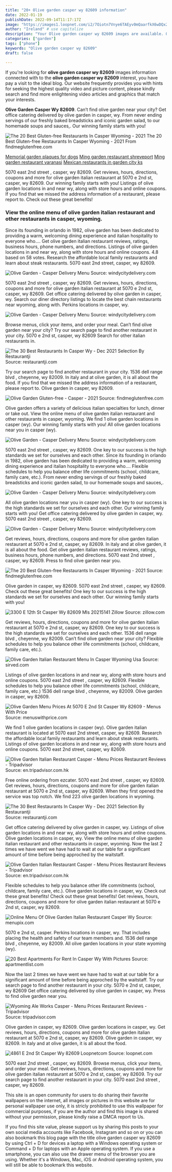 ```yaml
---
title: "20+ Olive garden casper wy 82609 information"
date: 2022-01-19
publishDate: 2022-09-14T11:17:17Z
image: "https://images1.loopnet.com/i2/7Oiotn7Vnye6TAEyv0mQaarfkX6wDQx2XtvkCnIQGzM/112/image.jpg"
author: "Ireland" # use capitalize
description: "Your Olive garden casper wy 82609 images are available. Olive garden casper wy 82609 are a topic that is being searched for and liked by netizens today. You can Download the Olive garden casper wy 82609 files here. Find and Download all royalty-free images."
categories: ["garden"]
tags: ["phone"]
keywords: "Olive garden casper wy 82609"
draft: false

---
```


If you're looking for **olive garden casper wy 82609** images information connected with to the **olive garden casper wy 82609** interest, you have pay a visit to the ideal  blog.  Our website frequently  provides you with  hints  for seeking  the highest  quality video and picture  content, please kindly search and find more enlightening video articles and graphics  that match your interests.

**Olive Garden Casper Wy 82609**. Can’t find olive garden near your city? Get office catering delivered by olive garden in casper, wy. From never ending servings of our freshly baked breadsticks and iconic garden salad, to our homemade soups and sauces,. Our winning family starts with you!

![The 20 Best Gluten-free Restaurants In Casper Wyoming - 2021](https://lh3.googleusercontent.com/WTAYOUaeKIfmf-cNwapUsZXQhhqy59py8Ry_akp1Fas2hotX0WNswzg2EvDQBxlADzqeNRMIWtd7QpR3SuzcRRw=s1200 "The 20 Best Gluten-free Restaurants In Casper Wyoming - 2021")
The 20 Best Gluten-free Restaurants In Casper Wyoming - 2021 From findmeglutenfree.com

[Memorial garden plaques for dogs](/memorial-garden-plaques-for-dogs/)
[Ming garden restaurant shreveport](/ming-garden-restaurant-shreveport/)
[Ming garden restaurant varanasi](/ming-garden-restaurant-varanasi/)
[Mexican restaurants in garden city ks](/mexican-restaurants-in-garden-city-ks/)

5070 east 2nd street , casper, wy 82609. Get reviews, hours, directions, coupons and more for olive garden italian restaurant at 5070 e 2nd st, casper, wy 82609. Our winning family starts with you! Listings of olive garden locations in and near wy, along with store hours and online coupons. If you find that we missed the address information of a restaurant, please report to. Check out these great benefits!

### View the online menu of olive garden italian restaurant and other restaurants in casper, wyoming.

Since its founding in orlando in 1982, olive garden has been dedicated to providing a warm, welcoming dining experience and italian hospitality to everyone who…. Get olive garden italian restaurant reviews, ratings, business hours, phone numbers, and directions. Listings of olive garden locations in and near wy, along with store hours and online coupons. 4.8 based on 58 votes. Research the affordable local family restaurants and learn about steak restaurants. 5070 east 2nd street, casper, wy 82609.


![Olive Garden - Casper Delivery Menu](https://www.windycitydelivery.com/food/v_1_i41764s.jpg "Olive Garden - Casper Delivery Menu")
Source: windycitydelivery.com

5070 east 2nd street , casper, wy 82609. Get reviews, hours, directions, coupons and more for olive garden italian restaurant at 5070 e 2nd st, casper, wy 82609. Get office catering delivered by olive garden in casper, wy. Search our diner directory listings to locate the best chain restaurants near wyoming, along with. Perkins locations in casper, wy.

![Olive Garden - Casper Delivery Menu](https://www.windycitydelivery.com/menu-italian-header-bg-mobile@2x.png "Olive Garden - Casper Delivery Menu")
Source: windycitydelivery.com

Browse menus, click your items, and order your meal. Can’t find olive garden near your city? Try our search page to find another restaurant in your city. 5070 e 2nd st, casper, wy 82609 Search for other italian restaurants in.

![The 30 Best Restaurants In Casper Wy - Dec 2021 Selection By Restaurantji](https://cdn4.localdatacdn.com/wy/casper/354484/original/QVWhZKLDja.jpg "The 30 Best Restaurants In Casper Wy - Dec 2021 Selection By Restaurantji")
Source: restaurantji.com

Try our search page to find another restaurant in your city. 1536 dell range blvd , cheyenne, wy 82009. In italy and at olive garden, it is all about the food. If you find that we missed the address information of a restaurant, please report to. Olive garden in casper, wy 82609.

![Olive Garden Gluten-free - Casper - 2021](https://www.findmeglutenfree.com/img/image_src.png "Olive Garden Gluten-free - Casper - 2021")
Source: findmeglutenfree.com

Olive garden offers a variety of delicious italian specialties for lunch, dinner or take out. View the online menu of olive garden italian restaurant and other restaurants in casper, wyoming. We find 1 olive garden locations in casper (wy). Our winning family starts with you! All olive garden locations near you in casper (wy).

![Olive Garden - Casper Delivery Menu](https://www.windycitydelivery.com/food/v_1_i236740s.jpg "Olive Garden - Casper Delivery Menu")
Source: windycitydelivery.com

5070 east 2nd street , casper, wy 82609. One key to our success is the high standards we set for ourselves and each other. Since its founding in orlando in 1982, olive garden has been dedicated to providing a warm, welcoming dining experience and italian hospitality to everyone who…. Flexible schedules to help you balance other life commitments (school, childcare, family care, etc.). From never ending servings of our freshly baked breadsticks and iconic garden salad, to our homemade soups and sauces,.

![Olive Garden - Casper Delivery Menu](https://www.windycitydelivery.com/food/v_1_i41705s.jpg "Olive Garden - Casper Delivery Menu")
Source: windycitydelivery.com

All olive garden locations near you in casper (wy). One key to our success is the high standards we set for ourselves and each other. Our winning family starts with you! Get office catering delivered by olive garden in casper, wy. 5070 east 2nd street , casper, wy 82609.

![Olive Garden - Casper Delivery Menu](https://www.windycitydelivery.com/food/v_2_i41756s.jpg "Olive Garden - Casper Delivery Menu")
Source: windycitydelivery.com

Get reviews, hours, directions, coupons and more for olive garden italian restaurant at 5070 e 2nd st, casper, wy 82609. In italy and at olive garden, it is all about the food. Get olive garden italian restaurant reviews, ratings, business hours, phone numbers, and directions. 5070 east 2nd street , casper, wy 82609. Press to find olive garden near you.

![The 20 Best Gluten-free Restaurants In Casper Wyoming - 2021](https://lh3.googleusercontent.com/WTAYOUaeKIfmf-cNwapUsZXQhhqy59py8Ry_akp1Fas2hotX0WNswzg2EvDQBxlADzqeNRMIWtd7QpR3SuzcRRw=s1200 "The 20 Best Gluten-free Restaurants In Casper Wyoming - 2021")
Source: findmeglutenfree.com

Olive garden in casper, wy 82609. 5070 east 2nd street , casper, wy 82609. Check out these great benefits! One key to our success is the high standards we set for ourselves and each other. Our winning family starts with you!

![3300 E 12th St Casper Wy 82609 Mls 20215141 Zillow](https://photos.zillowstatic.com/fp/80e9eeb4f381222e575db81651df56da-p_h.jpg "3300 E 12th St Casper Wy 82609 Mls 20215141 Zillow")
Source: zillow.com

Get reviews, hours, directions, coupons and more for olive garden italian restaurant at 5070 e 2nd st, casper, wy 82609. One key to our success is the high standards we set for ourselves and each other. 1536 dell range blvd , cheyenne, wy 82009. Can’t find olive garden near your city? Flexible schedules to help you balance other life commitments (school, childcare, family care, etc.).

![Olive Garden Italian Restaurant Menu In Casper Wyoming Usa](https://s3-us-west-2.amazonaws.com/mfcollectnew/ChIJk9vqLZawGYgRKOep_QqLkSM/e0hRcmOubmfDVMcp.jpg "Olive Garden Italian Restaurant Menu In Casper Wyoming Usa")
Source: sirved.com

Listings of olive garden locations in and near wy, along with store hours and online coupons. 5070 east 2nd street , casper, wy 82609. Flexible schedules to help you balance other life commitments (school, childcare, family care, etc.) 1536 dell range blvd , cheyenne, wy 82009. Olive garden in casper, wy 82609.

![Olive Garden Menu Prices At 5070 E 2nd St Casper Wy 82609 - Menus With Price](https://cdn.menuwithprice.com/Images/brand_logo/olive-garden.png "Olive Garden Menu Prices At 5070 E 2nd St Casper Wy 82609 - Menus With Price")
Source: menuswithprice.com

We find 1 olive garden locations in casper (wy). Olive garden italian restaurant is located at 5070 east 2nd street, casper, wy 82609. Research the affordable local family restaurants and learn about steak restaurants. Listings of olive garden locations in and near wy, along with store hours and online coupons. 5070 east 2nd street, casper, wy 82609.

![Olive Garden Italian Restaurant Casper - Menu Prices Restaurant Reviews - Tripadvisor](https://media-cdn.tripadvisor.com/media/photo-s/0c/61/c4/ba/ta-img-20160804-181816.jpg "Olive Garden Italian Restaurant Casper - Menu Prices Restaurant Reviews - Tripadvisor")
Source: en.tripadvisor.com.hk

Free online ordering from ezcater. 5070 east 2nd street , casper, wy 82609. Get reviews, hours, directions, coupons and more for olive garden italian restaurant at 5070 e 2nd st, casper, wy 82609. When they first opened the service was top notch. We find 223 olive garden locations in wyoming.

![The 30 Best Restaurants In Casper Wy - Dec 2021 Selection By Restaurantji](https://cdn3.localdatacdn.com/wy/casper/3490359/original/GsC3Czynel.jpg "The 30 Best Restaurants In Casper Wy - Dec 2021 Selection By Restaurantji")
Source: restaurantji.com

Get office catering delivered by olive garden in casper, wy. Listings of olive garden locations in and near wy, along with store hours and online coupons. Olive garden locations in casper, wy. View the online menu of olive garden italian restaurant and other restaurants in casper, wyoming. Now the last 2 times we have went we have had to wait at our table for a significant amount of time before being approched by the waitstaff.

![Olive Garden Italian Restaurant Casper - Menu Prices Restaurant Reviews - Tripadvisor](https://media-cdn.tripadvisor.com/media/photo-s/18/24/ab/44/kid-s-meal-pizza.jpg "Olive Garden Italian Restaurant Casper - Menu Prices Restaurant Reviews - Tripadvisor")
Source: en.tripadvisor.com.hk

Flexible schedules to help you balance other life commitments (school, childcare, family care, etc.). Olive garden locations in casper, wy. Check out these great benefits! Check out these great benefits! Get reviews, hours, directions, coupons and more for olive garden italian restaurant at 5070 e 2nd st, casper, wy 82609.

![Online Menu Of Olive Garden Italian Restaurant Casper Wy](https://www.menupix.com/photo_img/OliveLogo63012.jpg "Online Menu Of Olive Garden Italian Restaurant Casper Wy")
Source: menupix.com

5070 e 2nd st, casper. Perkins locations in casper, wy. That includes placing the health and safety of our team members and. 1536 dell range blvd , cheyenne, wy 82009. All olive garden locations in your state wyoming (wy).

![20 Best Apartments For Rent In Casper Wy With Pictures](https://res.cloudinary.com/apartmentlist/image/upload/f_auto,q_auto,t_web-base/8d3a9d59179caef9afa6f14839d67eb5.jpg "20 Best Apartments For Rent In Casper Wy With Pictures")
Source: apartmentlist.com

Now the last 2 times we have went we have had to wait at our table for a significant amount of time before being approched by the waitstaff. Try our search page to find another restaurant in your city. 5070 e 2nd st, casper, wy 82609 Get office catering delivered by olive garden in casper, wy. Press to find olive garden near you.

![Wyoming Ale Works Casper - Menu Prices Restaurant Reviews - Tripadvisor](https://media-cdn.tripadvisor.com/media/photo-s/0e/f3/f6/16/20170412-194451-largejpg.jpg "Wyoming Ale Works Casper - Menu Prices Restaurant Reviews - Tripadvisor")
Source: tripadvisor.com

Olive garden in casper, wy 82609. Olive garden locations in casper, wy. Get reviews, hours, directions, coupons and more for olive garden italian restaurant at 5070 e 2nd st, casper, wy 82609. Olive garden in casper, wy 82609. In italy and at olive garden, it is all about the food.

![4861 E 2nd St Casper Wy 82609 Loopnetcom](https://images1.loopnet.com/i2/7Oiotn7Vnye6TAEyv0mQaarfkX6wDQx2XtvkCnIQGzM/112/image.jpg "4861 E 2nd St Casper Wy 82609 Loopnetcom")
Source: loopnet.com

5070 east 2nd street , casper, wy 82609. Browse menus, click your items, and order your meal. Get reviews, hours, directions, coupons and more for olive garden italian restaurant at 5070 e 2nd st, casper, wy 82609. Try our search page to find another restaurant in your city. 5070 east 2nd street , casper, wy 82609.

This site is an open community for users to do sharing their favorite wallpapers on the internet, all images or pictures in this website are for personal wallpaper use only, it is stricly prohibited to use this wallpaper for commercial purposes, if you are the author and find this image is shared without your permission, please kindly raise a DMCA report to Us.

If you find this site value, please support us by sharing this posts to your own social media accounts like Facebook, Instagram and so on or you can also bookmark this blog page with the title olive garden casper wy 82609 by using Ctrl + D for devices a laptop with a Windows operating system or Command + D for laptops with an Apple operating system. If you use a smartphone, you can also use the drawer menu of the browser you are using. Whether it's a Windows, Mac, iOS or Android operating system, you will still be able to bookmark this website.

